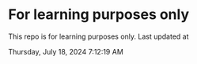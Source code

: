 # For learning purposes only
This repo is for learning purposes only.
Last updated at

Thursday, July 18, 2024 7:12:19 AM

